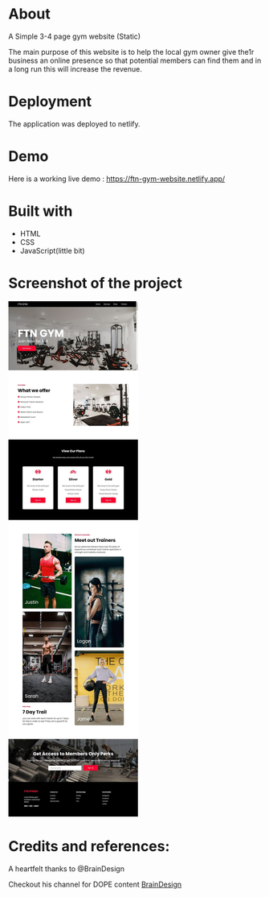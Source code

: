 # About
A Simple 3-4 page gym website (Static)

The main purpose of this website is to help the local gym owner give the1r business an online presence so that potential members can find them and in a long run this will increase the revenue.

# Deployment
The application was deployed to netlify.

# Demo
Here is a working live demo : https://ftn-gym-website.netlify.app/

# Built with
* HTML
* CSS
* JavaScript(little bit)

# Screenshot of the project
![full page screenshot](https://github.com/hargovindsinghrawat/mini-projects/blob/main/gym-website/images/screenshot.jpg)

# Credits and references: 
A heartfelt thanks to @BrainDesign

Checkout his channel for DOPE content
[BrainDesign](https://www.youtube.com/channel/UCsKsymTY_4BYR-wytLjex7A/featured)
